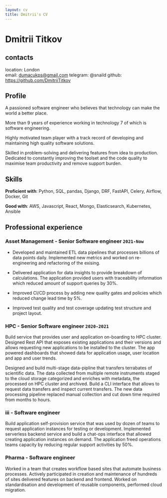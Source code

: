 ```yaml
---
layout: cv
title: Dmitrii's CV
---
```

# Dmitrii Titkov

## contacts
location: London  
email:  dumacukps@gmail.com
telegram:  @snaild
github:  https://github.com/DmitriiTitkov

## Profile
A passioned software engineer who believes that technology can make the world a better place.

More than 9 years of experience working in technology 7 of which is software engineering.  

Highly motivated team player with a track record of developing and 
maintaining high quality software solutions.

Skilled in problem-solving and delivering features from idea to production. 
Dedicated to constantly improving the toolset and the code quality to maximise team productivity
and remove support burden.

## Skills
**Proficient with**: Python, SQL, pandas, Django, DRF, FastAPI, Celery, Airflow, Docker, Git

**Good with**: AWS, Javascript, React, Mongo, Elasticsearch, Kubernetes, Ansible

## Professional experience
### Asset Management - Senior Software engineer `2021-Now` 

 - Developed and maintained ETL data pipelines that processes billions of data points daily.
Implemented new metrics and worked on re-engineering and refactoring of the exising.

 - Delivered application for data insights to provide breakdown of calculations. 
The application provided users with traceability information which reduced amount of 
support queries by 30%.

 - Improved CI/CD process by adding new quality gates and policies which reduced 
change lead time by 5%.

 - Improved test quality and test coverage updating test structure and project layout.

### HPC - Senior Software engineer `2020-2021` 
Build service that provides user and application on-boarding to HPC cluster.
Designed Rest API that exposes existing applications and their versions and allows 
requesting new applications to be installed to the cluster.
The app powered dashboards that showed data for application usage, user location
and app and user trends.

Designed and build multi-stage data-pipline that transfers terrabates of scientific data. 
The data collected from multiple remote instruments staged to the cloud storage
 categorized and enriches with metadata, the processed on HPC cluster and archived.
Build a CLI interface that allows to request data transfers and inspect current transfers.
The new data processing pipeline replaced manual collection and cut down time required
from months to hours.

### iii - Software engineer
Build application self-provision service that was used by dozen of teams to request
application instances for testing or development. Implemented serverless backend service
and build a chat-ops interface that allowed creating application instances on demand.
The application freed operations teams capacity by reducing regular support activities by 50%.

### Pharma - Software engineer
Worked in a team that creates workflow based sites that automate business 
processes. Actively participated in creation and maintenance of hundreds of sites
delivered features on backend and frontend. Worked on standardisation and development 
of reusable components, performed cloud migration.
